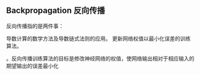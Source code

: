## Backpropagation 反向传播

反向传播指的是两件事：

导数计算的数学方法及导数链式法则的应用。
更新网络权值以最小化误差的训练算法。

。反向传播训练算法的目标是修改神经网络的权值，使网络输出相对于相应输入的期望输出的误差最小化

